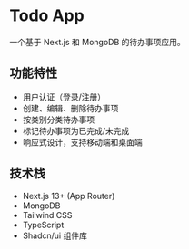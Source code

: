 # Todo App

一个基于 Next.js 和 MongoDB 的待办事项应用。

## 功能特性

- 用户认证（登录/注册）
- 创建、编辑、删除待办事项
- 按类别分类待办事项
- 标记待办事项为已完成/未完成
- 响应式设计，支持移动端和桌面端

## 技术栈

- Next.js 13+ (App Router)
- MongoDB
- Tailwind CSS
- TypeScript
- Shadcn/ui 组件库
